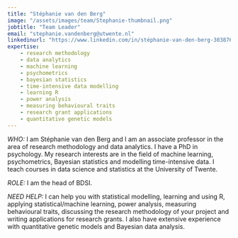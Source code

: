 ```yaml
---
title: "Stéphanie van den Berg"
image: "/assets/images/team/Stephanie-thumbnail.png"
jobtitle: "Team Leader"
email: "stephanie.vandenberg@utwente.nl"
linkedinurl: "https://www.linkedin.com/in/stéphanie-van-den-berg-3038765/"
expertise:
    - research methodology
    - data analytics
    - machine learning
    - psychometrics
    - bayesian statistics
    - time-intensive data modelling
    - learning R
    - power analysis
    - measuring behavioural traits
    - research grant applications
    - quantitative genetic models
---
```


_WHO:_ I am Stéphanie van den Berg and I am an associate professor in the area of research methodology and data analytics. I have a PhD in psychology. My research interests are in the field of machine learning, psychometrics, Bayesian statistics and modelling time-intensive data. I teach courses in data science and statistics at the University of Twente.

_ROLE:_ I am the head of BDSI.

_NEED HELP:_ I can help you with statistical modelling, learning and using R, applying statistical/machine learning, power analysis, measuring behavioural traits, discussing the research methodology of your project and writing applications for research grants. I also have extensive experience with quantitative genetic models and Bayesian data analysis.
